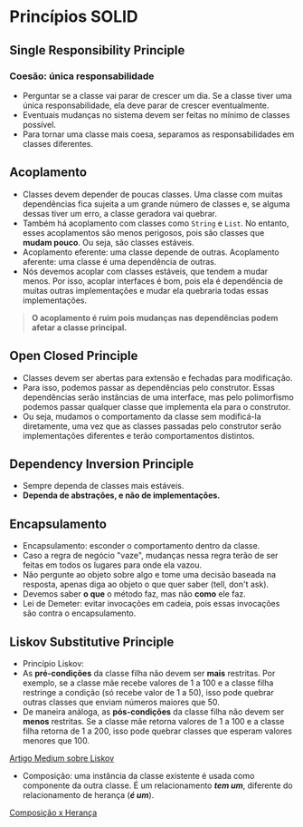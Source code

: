 # Princípios SOLID

## Single Responsibility Principle

### Coesão: única responsabilidade

* Perguntar se a classe vai parar de crescer um dia. Se a classe tiver uma única responsabilidade, ela deve parar de crescer eventualmente.
* Eventuais mudanças no sistema devem ser feitas no mínimo de classes possível.
* Para tornar uma classe mais coesa, separamos as responsabilidades em classes diferentes.

## Acoplamento

* Classes devem depender de poucas classes. Uma classe com muitas dependências fica sujeita a um grande número de classes e, se alguma dessas tiver um erro, a classe geradora vai quebrar.
* Também há acoplamento com classes como `String` e `List`. No entanto, esses acoplamentos são menos perigosos, pois são classes que **mudam pouco**. Ou seja, são classes estáveis.
* Acoplamento eferente: uma classe depende de outras. Acoplamento aferente: uma classe é uma dependência de outras.
* Nós devemos acoplar com classes estáveis, que tendem a mudar menos. Por isso, acoplar interfaces é bom, pois ela é dependência de muitas outras implementações e mudar ela quebraria todas essas implementações.

> **O acoplamento é ruim pois mudanças nas dependências podem afetar a classe principal.**

## Open Closed Principle

* Classes devem ser abertas para extensão e fechadas para modificação.
* Para isso, podemos passar as dependências pelo construtor. Essas dependências serão instâncias de uma interface, mas pelo polimorfismo podemos passar qualquer classe que implementa ela para o construtor.
* Ou seja, mudamos o comportamento da classe sem modificá-la diretamente, uma vez que as classes passadas pelo construtor serão implementações diferentes e terão comportamentos distintos.

## Dependency Inversion Principle

* Sempre dependa de classes mais estáveis.
* **Dependa de abstrações, e não de implementações.**

## Encapsulamento

* Encapsulamento: esconder o comportamento dentro da classe.
* Caso a regra de negócio "vaze", mudanças nessa regra terão de ser feitas em todos os lugares para onde ela vazou.
* Não pergunte ao objeto sobre algo e tome uma decisão baseada na resposta, apenas diga ao objeto o que quer saber (tell, don't ask). 
* Devemos saber **o que** o método faz, mas não **como** ele faz.
* Lei de Demeter: evitar invocações em cadeia, pois essas invocações são contra o encapsulamento.

## Liskov Substitutive Principle

* Princípio Liskov:
* As **pré-condições** da classe filha não devem ser **mais** restritas. Por exemplo, se a classe mãe recebe valores de 1 a 100 e a classe filha restringe a condição (só recebe valor de 1 a 50), isso pode quebrar outras classes que enviam números maiores que 50.
* De maneira análoga, as **pós-condições** da classe filha não devem ser **menos** restritas. Se a classe mãe retorna valores de 1 a 100 e a classe filha retorna de 1 a 200, isso pode quebrar classes que esperam valores menores que 100.

[Artigo Medium sobre Liskov](https://medium.com/@tbaragao/solid-l-s-p-liskov-substitution-principle-3a31c3a7b49e)

* Composição: uma instância da classe existente é usada como componente da outra classe. É um relacionamento _**tem um**_, diferente do relacionamento de herança (_**é um**_).

[Composição x Herança](https://en.wikipedia.org/wiki/Composition_over_inheritance)
